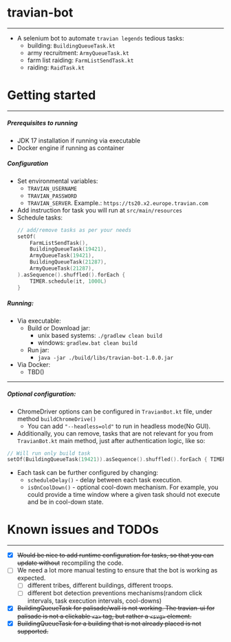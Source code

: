 # travian-bot

<hr>

* A selenium bot to automate `travian legends` tedious tasks:
    * building: `BuildingQueueTask.kt`
    * army recruitment: `ArmyQueueTask.kt`
    * farm list raiding: `FarmListSendTask.kt`
    * raiding: `RaidTask.kt`

# Getting started

<hr>

##### Prerequisites to running

* JDK 17 installation if running via executable
* Docker engine if running as container

##### Configuration

* Set environmental variables:
    * `TRAVIAN_USERNAME`
    * `TRAVIAN_PASSWORD`
    * `TRAVIAN_SERVER`. Example.: `https://ts20.x2.europe.travian.com`
* Add instruction for task you will run at `src/main/resources`
* Schedule tasks:
    ```kotlin
    // add/remove tasks as per your needs
    setOf(
        FarmListSendTask(),
        BuildingQueueTask(19421),
        ArmyQueueTask(19421),
        BuildingQueueTask(21287),
        ArmyQueueTask(21287),
    ).asSequence().shuffled().forEach {
        TIMER.schedule(it, 1000L)
    }
    ```

##### Running:

* Via executable:
    * Build or Download jar:
        * unix based systems: `./gradlew clean build`
        * windows: `gradlew.bat clean build`
    * Run jar:
        * `java -jar ./build/libs/travian-bot-1.0.0.jar`
* Via Docker:
    * TBD()

<hr>

##### Optional configuration:

* ChromeDriver options can be configured in `TravianBot.kt` file, under method `buildChromeDrive()`
    * You can add `"--headless=old"` to run in headless mode(No GUI).
* Additionally, you can remove, tasks that are not relevant for you from `TravianBot.kt` main
  method, just after authentication logic, like so:

```kotlin
// Will run only build task
setOf(BuildingQueueTask(19421)).asSequence().shuffled().forEach { TIMER.schedule(it, 1000L) }
```

* Each task can be further configured by changing:
    * `scheduleDelay()` - delay between each task execution.
    * `isOnCoolDown()` - optional cool-down mechanism. For example, you could provide a time
      window where a given task should not execute and be in cool-down state.

# Known issues and TODOs

<hr>

* [x] ~~Would be nice to add runtime configuration for tasks, so that you can update without~~
  recompiling the code.
* [ ] We need a lot more manual testing to ensure that the bot is working as expected.
    * [ ] different tribes, different buildings, different troops.
    * [ ] different bot detection preventions mechanisms(random click intervals, task execution
      intervals, cool-downs)
* [x] ~~BuildingQueueTask for palisade/wall is not working. The travian-ui for palisade is not a
  clickable `<a>` tag, but rather a `<svg>` element.~~
* [x] ~~BuildingQueueTask for a building that is not already placed is not supported.~~
